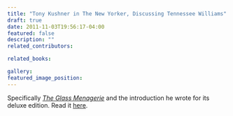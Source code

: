 ```yaml
---
title: "Tony Kushner in The New Yorker, Discussing Tennessee Williams"
draft: true
date: 2011-11-03T19:56:17-04:00
featured: false
description: ""
related_contributors:

related_books:

gallery:
featured_image_position: 
---
```


Specifically [_The Glass Menagerie_](http://ndbooks.com/book/the-glass-menagerie) and the introduction he wrote for its deluxe edition. Read it [here](http://www.newyorker.com/online/blogs/books/2011/11/tony-kushner-glass-menagerie.html). 

